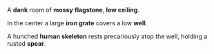 A **dank** room of **mossy** **flagstone**, **low ceiling**. 

In the center a large **iron grate** covers a low **well**.

A hunched **human skeleton** rests precariously atop the well, holding a rusted **spear**.
